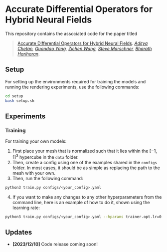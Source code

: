 # Accurate Differential Operators for Hybrid Neural Fields

This repository contains the associated code for the paper titled

>[Accurate Differential Operators for Hybrid Neural Fields](https://arxiv.org/abs/2312.05984). *[Aditya Chetan](https://justachetan.github.io), [Guandao Yang](https://www.guandaoyang.com/), [Zichen Wang](https://zichenwang01.github.io/), [Steve Marschner](https://www.cs.cornell.edu/~srm/), [Bharath Hariharan](https://www.cs.cornell.edu/~bharathh/)*.

## Setup

For setting up the environments required for training the models and running the rendering experiments, use the following commands:
```bash
cd setup
bash setup.sh
```

## Experiments

### Training

For training your own models: 
1. First place your mesh that is normalized such that it lies within the $[-1, 1]^3$ hypercube in the `data` folder. 
2. Then, create a config using one of the examples shared in the `configs` folder. In most cases, it should be as simple as replacing the path to the mesh with your own.
3. Then, run the following command:
```bash
python3 train.py configs/<your_config>.yaml
```
4. If you want to make any changes to any other hyperparameters from the command line, here is an example of how to do it, shown using the learning rate:
```bash
python3 train.py configs/<your_config>.yaml --hparams trainer.opt.lr=0.001
```


## Updates

- **[2023/12/10]** Code release coming soon!
